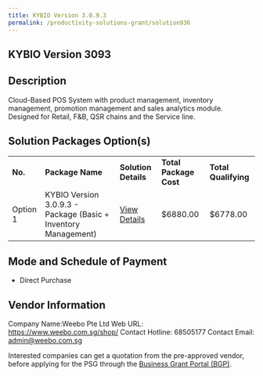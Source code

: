 ```yaml
---
title: KYBIO Version 3.0.9.3
permalink: /productivity-solutions-grant/solution936
---
```


## KYBIO Version 3093

## Description

Cloud-Based POS System with product management, inventory management, promotion management and sales analytics module. Designed for Retail, F&B, QSR chains and the Service line.

## Solution Packages Option(s)

<table>
<tr>
<td><b>No.</b></td>
<td><b>Package Name</b></td>
<td><b>Solution Details</b></td>
<td><b>Total Package Cost</b></td>
<td><b>Total Qualifying</b></td>
</tr>
<tr>
<td>Option 1</td>
<td>KYBIO Version 3.0.9.3 - Package (Basic + Inventory Management)</td>
<td><a href='https://www.gobusiness.gov.sg/images/psg/Desensitised_Weebo_Annex_3_CR_wef_28_Jan_2021_Part_2.pdf'>View Details</a></td>
<td>$6880.00</td>
<td>$6778.00</td>
</tr>
</table>

## Mode and Schedule of Payment

 - Direct Purchase

## Vendor Information

 Company Name:Weebo Pte Ltd 
Web URL: https://www.weebo.com.sg/shop/ 
Contact Hotline: 68505177 
Contact Email: admin@weebo.com.sg 


Interested companies can get a quotation from the pre-approved vendor, before applying for the PSG through the <a href='https://www.businessgrants.gov.sg/'>Business Grant Portal (BGP)</a>.
